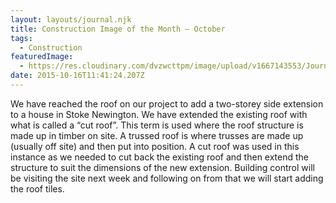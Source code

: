 ```yaml
---
layout: layouts/journal.njk
title: Construction Image of the Month – October
tags:
  - Construction
featuredImage:
  - https://res.cloudinary.com/dvzwcttpm/image/upload/v1667143553/Journals/cioth-201510_gtiwvc.gif
date: 2015-10-16T11:41:24.207Z
---
```

We have reached the roof on our project to add a two-storey side extension to a house in Stoke Newington. We have extended the existing roof with what is called a “cut roof”. This term is used where the roof structure is made up in timber on site. A trussed roof is where trusses are made up (usually off site) and then put into position. A cut roof was used in this instance as we needed to cut back the existing roof and then extend the structure to suit the dimensions of the new extension. Building control will be visiting the site next week and following on from that we will start adding the roof tiles.